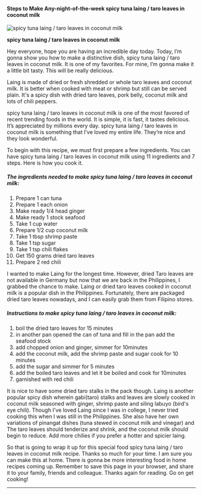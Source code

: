             

#### Steps to Make Any-night-of-the-week spicy tuna laing / taro leaves in coconut milk

![spicy tuna laing / taro leaves in coconut milk](https://img-global.cpcdn.com/recipes/4830105994002432/751x532cq70/spicy-tuna-laing-taro-leaves-in-coconut-milk-recipe-main-photo.jpg)

**spicy tuna laing / taro leaves in coconut milk**

Hey everyone, hope you are having an incredible day today. Today, I’m gonna show you how to make a distinctive dish, spicy tuna laing / taro leaves in coconut milk. It is one of my favorites. For mine, I’m gonna make it a little bit tasty. This will be really delicious.

Laing is made of dried or fresh shredded or whole taro leaves and coconut milk. It is better when cooked with meat or shrimp but still can be served plain. It's a spicy dish with dried taro leaves, pork belly, coconut milk and lots of chili peppers.

spicy tuna laing / taro leaves in coconut milk is one of the most favored of recent trending foods in the world. It is simple, it is fast, it tastes delicious. It’s appreciated by millions every day. spicy tuna laing / taro leaves in coconut milk is something that I’ve loved my entire life. They’re nice and they look wonderful.

To begin with this recipe, we must first prepare a few ingredients. You can have spicy tuna laing / taro leaves in coconut milk using 11 ingredients and 7 steps. Here is how you cook it.

##### The ingredients needed to make spicy tuna laing / taro leaves in coconut milk:

1.  Prepare 1 can tuna
2.  Prepare 1 each onion
3.  Make ready 1/4 head ginger
4.  Make ready 1 stock seafood
5.  Take 1 cup water
6.  Prepare 1/2 cup coconut milk
7.  Take 1 tbsp shrimp paste
8.  Take 1 tsp sugar
9.  Take 1 tsp chili flakes
10.  Get 150 grams dried taro leaves
11.  Prepare 2 red chili

I wanted to make Laing for the longest time. However, dried Taro leaves are not available in Germany but now that we are back in the Philippines, I grabbed the chance to make. Laing or dried taro leaves cooked in coconut milk is a popular dish in the Philippines. Fortunately, there are packaged dried taro leaves nowadays, and I can easily grab them from Filipino stores.

##### Instructions to make spicy tuna laing / taro leaves in coconut milk:

1.  boil the dried taro leaves for 15 minutes
2.  in another pan opened the can of tuna and fill in the pan add the seafood stock
3.  add chopped onion and ginger, simmer for 10minutes
4.  add the coconut milk, add the shrimp paste and sugar cook for 10 minutes
5.  add the sugar and simmer for 5 minutes
6.  add the boiled taro leaves and let it be boiled and cook for 10minutes
7.  garnished with red chili

It is nice to have some dried taro stalks in the pack though. Laing is another popular spicy dish wherein gabi(taro) stalks and leaves are slowly cooked in coconut milk seasoned with ginger, shrimp paste and siling labuyo (bird's eye chili). Though I've loved Laing since I was in college, I never tried cooking this when I was still in the Philippines. She also have her own variations of pinangat dishes (tuna stewed in coconut milk and vinegar) and The taro leaves should tenderize and shrink, and the coconut milk should begin to reduce. Add more chilies if you prefer a hotter and spicier laing.

So that is going to wrap it up for this special food spicy tuna laing / taro leaves in coconut milk recipe. Thanks so much for your time. I am sure you can make this at home. There is gonna be more interesting food in home recipes coming up. Remember to save this page in your browser, and share it to your family, friends and colleague. Thanks again for reading. Go on get cooking!

* * *